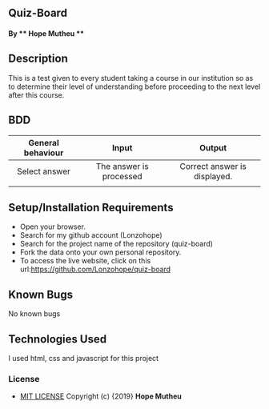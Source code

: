 ## Quiz-Board

#### By ** Hope Mutheu **

## Description

This is a test given to every student taking a course in our institution so as to determine their level of understanding before proceeding to the next level after this course.

## BDD


|General behaviour| Input                  | Output                                    |   
| :-------------: | :------------------:   | :---------------------------------------: |
|  Select answer  |The answer is processed |    Correct answer is displayed.   
|                 |                        |                                           |

## Setup/Installation Requirements

* Open your browser.
* Search for my github account (Lonzohope)
* Search for the project name of the repository (quiz-board)
* Fork the data onto your own personal repository.
* To access the live website, click on this url:https://github.com/Lonzohope/quiz-board

## Known Bugs

No known bugs

## Technologies Used

I used html, css and javascript for this project

### License

* [MIT LICENSE](LICENSE)
Copyright (c) {2019} **Hope Mutheu**





